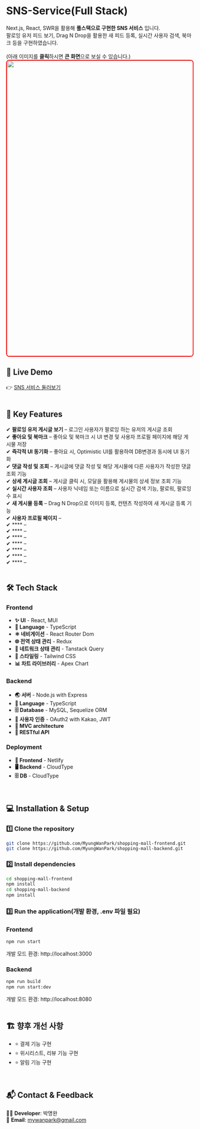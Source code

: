 # SNS-Service(Full Stack)

Next.js, React, SWR을 활용해 **풀스택으로 구현한 SNS 서비스** 입니다. <br/>
팔로잉 유저 피드 보기, Drag N Drop을 활용한 새 피드 등록, 실시간 사용자 검색, 북마크 등을 구현하였습니다. <br/>
<br/>
(아래 이미지를 **클릭**하시면 **큰 화면**으로 보실 수 있습니다.)<br/>
<img src="https://github.com/user-attachments/assets/2776ca6e-611c-4a29-a3b8-2abdc6e0147d" width="800" style="border: 2px solid red; border-radius: 8px;"/>

## 🔗 Live Demo <br/>
👉 [SNS 서비스 둘러보기](https://instogram-nextjs.vercel.app/) <br/>
<br/>

## 🚀 Key Features
✔ **팔로잉 유저 게시글 보기** – 로그인 사용자가 팔로잉 하는 유저의 게시글 조회<br/>
✔ **좋아요 및 북마크** – 좋아요 및 북마크 시 UI 변경 및 사용자 프로필 페이지에 해당 게시물 저장 <br/>
✔ **즉각적 UI 동기화** – 좋아요 시, Optimistic UI를 활용하여 DB변경과 동시에 UI 동기화 <br/>
✔ **댓글 작성 및 조회** – 게시글에 댓글 작성 및 해당 게시물에 다른 사용자가 작성한 댓글 조회 기능 <br/>
✔ **상세 게시글 조회** – 게시글 클릭 시, 모달을 활용해 게시물의 상세 정보 조회 기능 <br/>
✔ **실시간 사용자 조회** – 사용자 닉네임 또는 이름으로 실시간 검색 기능, 팔로워, 팔로잉 수 표시 <br/>
✔ **새 게시물 등록** – Drag N Drop으로 이미지 등록, 컨텐츠 작성하여 새 게시글 등록 기능 <br/>
✔ **사용자 프로필 페이지** –  <br/>
✔ **** – <br/>
✔ **** – <br/>
✔ **** – <br/>
✔ **** – <br/>
✔ **** – <br/>
✔ **** – <br/>
✔ **** – <br/>
<br/>

## 🛠️ Tech Stack

### Frontend
- **✨ UI** - React, MUI <br/>
- **📃 Language** - TypeScript  <br/>
- **⚛️ 네비게이션** - React Router Dom  <br/>
- **🌐 전역 상태 관리** - Redux  <br/>
- **🎯 네트워크 상태 관리** - Tanstack Query  <br/>
- **🎨 스타일링** - Tailwind CSS <br/> 
- **📊 차트 라이브러리** - Apex Chart <br/>

### Backend
- **🌏 서버** - Node.js with Express
- **📃 Language** - TypeScript  <br/>
- **🗄️ Database** - MySQL, Sequelize ORM
- **🔑 사용자 인증** - OAuth2 with Kakao, JWT
- **🧱 MVC architecture**
- **📡 RESTful API**

### Deployment
- **🚀 Frontend** - Netlify
- **🖥️ Backend** - CloudType
- **🗄️ DB** - CloudType
<br/>

## 💻 Installation & Setup

### 1️⃣ Clone the repository

```bash
git clone https://github.com/MyungWanPark/shopping-mall-frontend.git
git clone https://github.com/MyungWanPark/shopping-mall-backend.git
```

### 2️⃣ Install dependencies
```bash
cd shopping-mall-frontend
npm install
cd shopping-mall-backend
npm install
```

### 3️⃣ Run the application(개발 환경, .env 파일 필요)

### Frontend
```bash
npm run start
```
개발 모드 환경: http://localhost:3000

### Backend
```bash
npm run build
npm run start:dev
```

개발 모드 환경: http://localhost:8080
<br/>
<br/>

## 🏗️ 향후 개선 사항
- ⭐ 결제 기능 구현
- ⭐ 위시리스트, 리뷰 기능 구현
- ⭐ 알림 기능 구현
<br/>

## 📬 Contact & Feedback
👨‍💻 **Developer**: 박명완 <br/>
📧 **Email**: mywanpark@gmail.com <br/>
